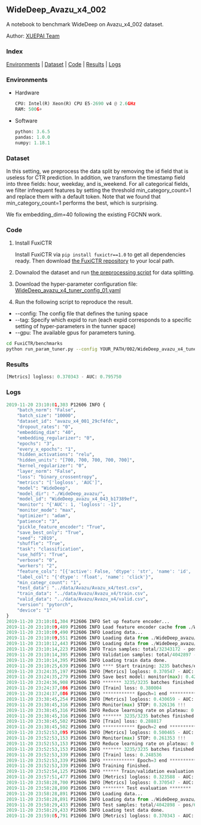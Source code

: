 ## WideDeep_Avazu_x4_002

A notebook to benchmark WideDeep on Avazu_x4_002 dataset.

Author: [XUEPAI Team](https://github.com/xue-pai)


### Index
[Environments](#Environments) | [Dataset](#Dataset) | [Code](#Code) | [Results](#Results) | [Logs](#Logs)

### Environments
+ Hardware

  ```python
  CPU: Intel(R) Xeon(R) CPU E5-2690 v4 @ 2.6GHz
  RAM: 500G+
  ```
+ Software

  ```python
  python: 3.6.5
  pandas: 1.0.0
  numpy: 1.18.1
  ```

### Dataset
In this setting, we preprocess the data split by removing the id field that is useless for CTR prediction. In addition, we transform the timestamp field into three fields: hour, weekday, and is_weekend. For all categorical fields, we filter infrequent features by setting the threshold min_category_count=1 and replace them with a default <OOV> token. Note that we found that min_category_count=1 performs the best, which is surprising.

We fix embedding_dim=40 following the existing FGCNN work.
### Code
1. Install FuxiCTR
  
    Install FuxiCTR via `pip install fuxictr==1.0` to get all dependencies ready. Then download [the FuxiCTR repository](https://github.com/huawei-noah/benchmark/archive/53e314461c19dbc7f462b42bf0f0bfae020dc398.zip) to your local path.

2. Downalod the dataset and run [the preprocessing script](https://github.com/xue-pai/Open-CTR-Benchmark/blob/master/datasets/Avazu/Avazu_x4/split_avazu_x4.py) for data splitting. 

3. Download the hyper-parameter configuration file: [WideDeep_avazu_x4_tuner_config_01.yaml](./002/WideDeep_avazu_x4_tuner_config_01.yaml)

4. Run the following script to reproduce the result. 
  + --config: The config file that defines the tuning space
  + --tag: Specify which expid to run (each expid corresponds to a specific setting of hyper-parameters in the tunner space)
  + --gpu: The available gpus for parameters tuning.

  ```bash
  cd FuxiCTR/benchmarks
  python run_param_tuner.py --config YOUR_PATH/002/WideDeep_avazu_x4_tuner_config_01.yaml --tag 043 --gpu 0
  ```
### Results
```python
[Metrics] logloss: 0.370343 - AUC: 0.795750
```


### Logs
```python
2019-11-20 23:10:01,303 P12606 INFO {
    "batch_norm": "False",
    "batch_size": "10000",
    "dataset_id": "avazu_x4_001_29cf4fdc",
    "dropout_rates": "0",
    "embedding_dim": "40",
    "embedding_regularizer": "0",
    "epochs": "3",
    "every_x_epochs": "1",
    "hidden_activations": "relu",
    "hidden_units": "[700, 700, 700, 700, 700]",
    "kernel_regularizer": "0",
    "layer_norm": "False",
    "loss": "binary_crossentropy",
    "metrics": "['logloss', 'AUC']",
    "model": "WideDeep",
    "model_dir": "./WideDeep_avazu/",
    "model_id": "WideDeep_avazu_x4_043_b17389ef",
    "monitor": "{'AUC': 1, 'logloss': -1}",
    "monitor_mode": "max",
    "optimizer": "adam",
    "patience": "3",
    "pickle_feature_encoder": "True",
    "save_best_only": "True",
    "seed": "2019",
    "shuffle": "True",
    "task": "classification",
    "use_hdf5": "True",
    "verbose": "0",
    "workers": "2",
    "feature_cols": "[{'active': False, 'dtype': 'str', 'name': 'id', 'type': 'categorical'}, {'active': True, 'dtype': 'str', 'name': 'hour', 'preprocess': 'convert_hour', 'type': 'categorical'}, {'active': True, 'dtype': 'str', 'name': ['C1', 'banner_pos', 'site_id', 'site_domain', 'site_category', 'app_id', 'app_domain', 'app_category', 'device_id', 'device_ip', 'device_model', 'device_type', 'device_conn_type', 'C14', 'C15', 'C16', 'C17', 'C18', 'C19', 'C20', 'C21'], 'type': 'categorical'}, {'active': True, 'dtype': 'str', 'name': 'weekday', 'preprocess': 'convert_weekday', 'type': 'categorical'}, {'active': True, 'dtype': 'str', 'name': 'weekend', 'preprocess': 'convert_weekend', 'type': 'categorical'}]",
    "label_col": "{'dtype': 'float', 'name': 'click'}",
    "min_categr_count": "1",
    "test_data": "../data/Avazu/Avazu_x4/test.csv",
    "train_data": "../data/Avazu/Avazu_x4/train.csv",
    "valid_data": "../data/Avazu/Avazu_x4/valid.csv",
    "version": "pytorch",
    "device": "1"
}
2019-11-20 23:10:01,304 P12606 INFO Set up feature encoder...
2019-11-20 23:10:09,489 P12606 INFO Load feature encoder cache from ./WideDeep_avazu/avazu_x4_001_29cf4fdc/feature_encoder.pkl
2019-11-20 23:10:09,490 P12606 INFO Loading data...
2019-11-20 23:10:09,551 P12606 INFO Loading data from ./WideDeep_avazu/avazu_x4_001_29cf4fdc/train.hdf5
2019-11-20 23:10:12,443 P12606 INFO Loading data from ./WideDeep_avazu/avazu_x4_001_29cf4fdc/valid.hdf5
2019-11-20 23:10:14,223 P12606 INFO Train samples: total/32343172 - pos/5492052 - neg/26851120 - ratio/16.98%
2019-11-20 23:10:14,395 P12606 INFO Validation samples: total/4042897 - pos/686507 - neg/3356390 - ratio/16.98%
2019-11-20 23:10:14,395 P12606 INFO Loading train data done.
2019-11-20 23:10:25,639 P12606 INFO **** Start training: 3235 batches/epoch ****
2019-11-20 23:24:35,197 P12606 INFO [Metrics] logloss: 0.370547 - AUC: 0.795432
2019-11-20 23:24:35,279 P12606 INFO Save best model: monitor(max): 0.424886
2019-11-20 23:24:36,908 P12606 INFO ******* 3235/3235 batches finished *******
2019-11-20 23:24:37,086 P12606 INFO [Train] loss: 0.380004
2019-11-20 23:24:37,086 P12606 INFO ************ Epoch=1 end ************
2019-11-20 23:38:45,254 P12606 INFO [Metrics] logloss: 0.430659 - AUC: 0.756795
2019-11-20 23:38:45,316 P12606 INFO Monitor(max) STOP: 0.326136 !!!
2019-11-20 23:38:45,316 P12606 INFO Reduce learning rate on plateau: 0.000100
2019-11-20 23:38:45,316 P12606 INFO ******* 3235/3235 batches finished *******
2019-11-20 23:38:45,502 P12606 INFO [Train] loss: 0.288817
2019-11-20 23:38:45,502 P12606 INFO ************ Epoch=2 end ************
2019-11-20 23:52:53,095 P12606 INFO [Metrics] logloss: 0.500465 - AUC: 0.761818
2019-11-20 23:52:53,153 P12606 INFO Monitor(max) STOP: 0.261353 !!!
2019-11-20 23:52:53,153 P12606 INFO Reduce learning rate on plateau: 0.000010
2019-11-20 23:52:53,153 P12606 INFO ******* 3235/3235 batches finished *******
2019-11-20 23:52:53,339 P12606 INFO [Train] loss: 0.248536
2019-11-20 23:52:53,339 P12606 INFO ************ Epoch=3 end ************
2019-11-20 23:52:53,339 P12606 INFO Training finished.
2019-11-20 23:52:54,125 P12606 INFO ****** Train/validation evaluation ******
2019-11-20 23:57:51,477 P12606 INFO [Metrics] logloss: 0.323588 - AUC: 0.866457
2019-11-20 23:58:28,700 P12606 INFO [Metrics] logloss: 0.370547 - AUC: 0.795432
2019-11-20 23:58:28,890 P12606 INFO ******** Test evaluation ********
2019-11-20 23:58:28,891 P12606 INFO Loading data...
2019-11-20 23:58:28,891 P12606 INFO Loading data from ./WideDeep_avazu/avazu_x4_001_29cf4fdc/test.hdf5
2019-11-20 23:58:29,433 P12606 INFO Test samples: total/4042898 - pos/686507 - neg/3356391 - ratio/16.98%
2019-11-20 23:58:29,433 P12606 INFO Loading test data done.
2019-11-20 23:59:05,791 P12606 INFO [Metrics] logloss: 0.370343 - AUC: 0.795750


```
